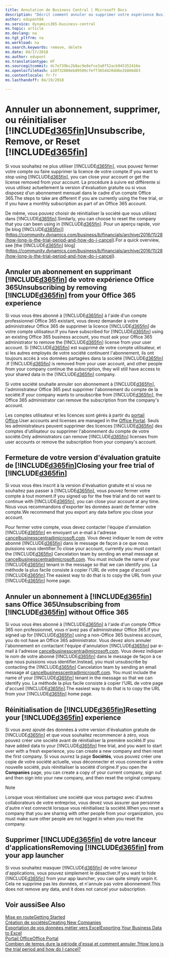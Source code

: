 ```yaml
---
title: Annulation de Business Central | Microsoft Docs
description: "Décrit comment annuler ou supprimer votre expérience Business Central."
author: edupont04
ms.service: dynamics365-business-central
ms.topic: article
ms.devlang: na
ms.tgt_pltfrm: na
ms.workload: na
ms.search.keywords: remove, delete
ms.date: 04/17/2018
ms.author: edupont
ms.translationtype: HT
ms.sourcegitcommit: dc7e739bc2b8ac9e8efce3a0f52acb945352416e
ms.openlocfilehash: a10f32808eb89509cfeff365d420dd6e2b866d83
ms.contentlocale: fr-fr
ms.lasthandoff: 04/19/2018

---
```

# <a name="unsubscribe-remove-or-reset-included365finincludesd365finmdmd"></a><span data-ttu-id="02280-103">Annuler un abonnement, supprimer, ou réinitialiser [!INCLUDE[d365fin](includes/d365fin_md.md)]</span><span class="sxs-lookup"><span data-stu-id="02280-103">Unsubscribe, Remove, or Reset [!INCLUDE[d365fin](includes/d365fin_md.md)]</span></span>
<span data-ttu-id="02280-104">Si vous souhaitez ne plus utiliser [!INCLUDE[d365fin](includes/d365fin_md.md)], vous pouvez fermer votre compte ou faire supprimer la licence de votre compte.</span><span class="sxs-lookup"><span data-stu-id="02280-104">If you want to stop using [!INCLUDE[d365fin](includes/d365fin_md.md)], you can close your account or get the license removed from your account.</span></span> <span data-ttu-id="02280-105">La procédure à suivre est différente si vous utilisez actuellement la version d'évaluation gratuite ou si vous disposez d'un abonnement mensuel dans le cadre d'un compte Office 365.</span><span class="sxs-lookup"><span data-stu-id="02280-105">The steps to take are different if you are currently using the free trial, or if you have a monthly subscription as part of an Office 365 account.</span></span>  

<span data-ttu-id="02280-106">De même, vous pouvez choisir de réinitialiser la société que vous utilisez dans [!INCLUDE[d365fin](includes/d365fin_md.md)].</span><span class="sxs-lookup"><span data-stu-id="02280-106">Similarly, you can choose to reset the company that you can been using in [!INCLUDE[d365fin](includes/d365fin_md.md)].</span></span> <span data-ttu-id="02280-107">Pour un aperçu rapide, voir [le blog [!INCLUDE[d365fin](includes/d365fin_md.md)]](https://community.dynamics.com/business/b/financials/archive/2016/11/28/how-long-is-the-trial-period-and-how-do-i-cancel).</span><span class="sxs-lookup"><span data-stu-id="02280-107">For a quick overview, see [the [!INCLUDE[d365fin](includes/d365fin_md.md)] blog](https://community.dynamics.com/business/b/financials/archive/2016/11/28/how-long-is-the-trial-period-and-how-do-i-cancel).</span></span>  

## <a name="unsubscribing-by-removing-included365finincludesd365finmdmd-from-your-office-365-experience"></a><span data-ttu-id="02280-108">Annuler un abonnement en supprimant [!INCLUDE[d365fin](includes/d365fin_md.md)] de votre expérience Office 365</span><span class="sxs-lookup"><span data-stu-id="02280-108">Unsubscribing by removing [!INCLUDE[d365fin](includes/d365fin_md.md)] from your Office 365 experience</span></span>
<span data-ttu-id="02280-109">Si vous vous êtes abonné à [!INCLUDE[d365fin](includes/d365fin_md.md)] à l'aide d'un compte professionnel Office 365 existant, vous devez demander à votre administrateur Office 365 de supprimer la licence [!INCLUDE[d365fin](includes/d365fin_md.md)] de votre compte utilisateur.</span><span class="sxs-lookup"><span data-stu-id="02280-109">If you have subscribed for [!INCLUDE[d365fin](includes/d365fin_md.md)] using an existing Office 365 business account, you must ask your Office 365 administrator to remove the [!INCLUDE[d365fin](includes/d365fin_md.md)] license from your user account.</span></span> <span data-ttu-id="02280-110">Si [!INCLUDE[d365fin](includes/d365fin_md.md)] est supprimé de votre compte utilisateur, et si les autres employés de votre société continuent l'abonnement, ils ont toujours accès à vos données partagées dans la société [!INCLUDE[d365fin](includes/d365fin_md.md)] .</span><span class="sxs-lookup"><span data-stu-id="02280-110">If [!INCLUDE[d365fin](includes/d365fin_md.md)] is removed from your user account, and other people from your company continue the subscription, they will still have access to your shared data in the [!INCLUDE[d365fin](includes/d365fin_md.md)] company.</span></span>  

<span data-ttu-id="02280-111">Si votre société souhaite annuler son abonnement à [!INCLUDE[d365fin](includes/d365fin_md.md)], l'administrateur Office 365 peut supprimer l'abonnement du compte de la société.</span><span class="sxs-lookup"><span data-stu-id="02280-111">If your company wants to unsubscribe from [!INCLUDE[d365fin](includes/d365fin_md.md)], the Office 365 administrator can remove the subscription from the company's account.</span></span>  

<span data-ttu-id="02280-112">Les comptes utilisateur et les licences sont gérés à partir du [portail Office](https://portal.office.com).</span><span class="sxs-lookup"><span data-stu-id="02280-112">User accounts and licenses are managed in the [Office Portal](https://portal.office.com).</span></span> <span data-ttu-id="02280-113">Seuls les administrateurs peuvent supprimer des licences [!INCLUDE[d365fin](includes/d365fin_md.md)] des comptes d'utilisateur ou supprimer l'abonnement du compte de votre société.</span><span class="sxs-lookup"><span data-stu-id="02280-113">Only administrators can remove [!INCLUDE[d365fin](includes/d365fin_md.md)] licenses from user accounts or remove the subscription from your company's account.</span></span>  

## <a name="closing-your-free-trial-of-included365finincludesd365finmdmd"></a><span data-ttu-id="02280-114">Fermeture de votre version d'évaluation gratuite de [!INCLUDE[d365fin](includes/d365fin_md.md)]</span><span class="sxs-lookup"><span data-stu-id="02280-114">Closing your free trial of [!INCLUDE[d365fin](includes/d365fin_md.md)]</span></span>
<span data-ttu-id="02280-115">Si vous vous êtes inscrit à la version d'évaluation gratuite et si vous ne souhaitez pas passer à [!INCLUDE[d365fin](includes/d365fin_md.md)], vous pouvez fermer votre compte à tout moment.</span><span class="sxs-lookup"><span data-stu-id="02280-115">If you signed up for the free trial and do not want to continue with [!INCLUDE[d365fin](includes/d365fin_md.md)], you can close your account at any time.</span></span> <span data-ttu-id="02280-116">Nous vous recommandons d'exporter les données avant de fermer votre compte.</span><span class="sxs-lookup"><span data-stu-id="02280-116">We recommend that you export any data before you close your account.</span></span>  

<span data-ttu-id="02280-117">Pour fermer votre compte, vous devez contacter l'équipe d'annulation [!INCLUDE[d365fin](includes/d365fin_md.md)] en envoyant un e-mail à l'adresse cancelbusinesscentra@microsoft.com. Vous devez indiquer le nom de votre abonné [!INCLUDE[d365fin](includes/d365fin_md.md)] dans le message de façon à ce que nous puissions vous identifier.</span><span class="sxs-lookup"><span data-stu-id="02280-117">To close your account, currently you must contact the [!INCLUDE[d365fin](includes/d365fin_md.md)] Cancelation team by sending an email message at cancelbusinesscentra@microsoft.com. You must include the name of your [!INCLUDE[d365fin](includes/d365fin_md.md)] tenant in the message so that we can identify you.</span></span> <span data-ttu-id="02280-118">La méthode la plus facile consiste à copier l'URL de votre page d'accueil [!INCLUDE[d365fin](includes/d365fin_md.md)].</span><span class="sxs-lookup"><span data-stu-id="02280-118">The easiest way to do that is to copy the URL from your [!INCLUDE[d365fin](includes/d365fin_md.md)] home page.</span></span>  

## <a name="unsubscribing-from-included365finincludesd365finmdmd-without-office-365"></a><span data-ttu-id="02280-119">Annuler un abonnement à [!INCLUDE[d365fin](includes/d365fin_md.md)] sans Office 365</span><span class="sxs-lookup"><span data-stu-id="02280-119">Unsubscribing from [!INCLUDE[d365fin](includes/d365fin_md.md)] without Office 365</span></span>
<span data-ttu-id="02280-120">Si vous vous êtes abonné à [!INCLUDE[d365fin](includes/d365fin_md.md)] à l'aide d'un compte Office 365 non professionnel, vous n'avez pas d'administrateur Office 365.</span><span class="sxs-lookup"><span data-stu-id="02280-120">If you signed up for [!INCLUDE[d365fin](includes/d365fin_md.md)] using a non-Office 365 business account, you do not have an Office 365 administrator.</span></span> <span data-ttu-id="02280-121">Vous devez alors annuler l'abonnement en contactant l'équipe d'annulation [!INCLUDE[d365fin](includes/d365fin_md.md)] par e-mail à l'adresse cancelbusinesscentra@microsoft.com. Vous devez indiquer le nom de votre abonné [!INCLUDE[d365fin](includes/d365fin_md.md)] dans le message de façon à ce que nous puissions vous identifier.</span><span class="sxs-lookup"><span data-stu-id="02280-121">Instead, you must unsubscribe by contacting the [!INCLUDE[d365fin](includes/d365fin_md.md)] Cancelation team by sending an email message at cancelbusinesscentra@microsoft.com. You must include the name of your [!INCLUDE[d365fin](includes/d365fin_md.md)] tenant in the message so that we can identify you.</span></span> <span data-ttu-id="02280-122">La méthode la plus facile consiste à copier l'URL de votre page d'accueil [!INCLUDE[d365fin](includes/d365fin_md.md)].</span><span class="sxs-lookup"><span data-stu-id="02280-122">The easiest way to do that is to copy the URL from your [!INCLUDE[d365fin](includes/d365fin_md.md)] home page.</span></span>  

## <a name="resetting-your-included365finincludesd365finmdmd-experience"></a><span data-ttu-id="02280-123">Réinitialisation de [!INCLUDE[d365fin](includes/d365fin_md.md)]</span><span class="sxs-lookup"><span data-stu-id="02280-123">Resetting your [!INCLUDE[d365fin](includes/d365fin_md.md)] experience</span></span>
<span data-ttu-id="02280-124">Si vous avez ajouté des données à votre version d'évaluation gratuite de [!INCLUDE[d365fin](includes/d365fin_md.md)] et que vous souhaitez recommencer à zéro, vous pouvez créer une société avant de réinitialiser la première société.</span><span class="sxs-lookup"><span data-stu-id="02280-124">If you have added data to your [!INCLUDE[d365fin](includes/d365fin_md.md)] free trial, and you want to start over with a fresh experience, you can create a new company and then reset the first company.</span></span> <span data-ttu-id="02280-125">Si vous ouvrez la page **Sociétés**, vous pouvez créer une copie de votre société actuelle, vous déconnecter et vous connecter à votre nouvelle société, puis réinitialiser la société d'origine.</span><span class="sxs-lookup"><span data-stu-id="02280-125">If you open the **Companies** page, you can create a copy of your current company, sign out and then sign into your new company, and then reset the original company.</span></span>  
> [!NOTE]  
>   <span data-ttu-id="02280-126">Lorsque vous réinitialisez une société que vous partagez avec d'autres collaborateurs de votre entreprise, vous devez vous assurer que personne d'autre n'est connecté lorsque vous réinitialisez la société.</span><span class="sxs-lookup"><span data-stu-id="02280-126">When you reset a company that you are sharing with other people from your organization, you must make sure other people are not logged in when you reset the company.</span></span>  

## <a name="removing-included365finincludesd365finmdmd-from-your-app-launcher"></a><span data-ttu-id="02280-127">Supprimer [!INCLUDE[d365fin](includes/d365fin_md.md)] de votre lanceur d'applications</span><span class="sxs-lookup"><span data-stu-id="02280-127">Removing [!INCLUDE[d365fin](includes/d365fin_md.md)] from your app launcher</span></span>
<span data-ttu-id="02280-128">Si vous souhaitez masquer [!INCLUDE[d365fin](includes/d365fin_md.md)] de votre lanceur d'applications, vous pouvez simplement le désactiver.</span><span class="sxs-lookup"><span data-stu-id="02280-128">If you want to hide [!INCLUDE[d365fin](includes/d365fin_md.md)] from your app launcher, you can quite simply unpin it.</span></span> <span data-ttu-id="02280-129">Cela ne supprime pas les données, et n'annule pas votre abonnement.</span><span class="sxs-lookup"><span data-stu-id="02280-129">This does not remove any data, and it does not cancel your subscription.</span></span>  

## <a name="see-also"></a><span data-ttu-id="02280-130">Voir aussi</span><span class="sxs-lookup"><span data-stu-id="02280-130">See Also</span></span>
[<span data-ttu-id="02280-131">Mise en route</span><span class="sxs-lookup"><span data-stu-id="02280-131">Getting Started</span></span>](product-get-started.md)  
[<span data-ttu-id="02280-132">Création de sociétés</span><span class="sxs-lookup"><span data-stu-id="02280-132">Creating New Companies</span></span>](about-new-company.md)  
[<span data-ttu-id="02280-133">Exportation de vos données métier vers Excel</span><span class="sxs-lookup"><span data-stu-id="02280-133">Exporting Your Business Data to Excel</span></span>](about-export-data.md)  
[<span data-ttu-id="02280-134">Portail Office</span><span class="sxs-lookup"><span data-stu-id="02280-134">Office Portal</span></span>](https://portal.office.com)  
[<span data-ttu-id="02280-135">Combien de temps dure la période d'essai et comment annuler ?</span><span class="sxs-lookup"><span data-stu-id="02280-135">How long is the trial period and how do I cancel?</span></span>](https://community.dynamics.com/business/b/financials/archive/2016/11/28/how-long-is-the-trial-period-and-how-do-i-cancel)  

